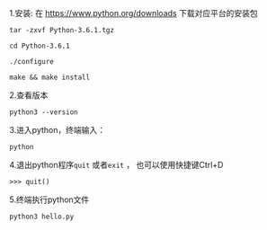 1.安装: 在 https://www.python.org/downloads 下载对应平台的安装包
```
tar -zxvf Python-3.6.1.tgz

cd Python-3.6.1

./configure

make && make install
```

2.查看版本
```
python3 --version
```

3.进入python，终端输入：
```
python
```

4.退出python程序<code>quit</code> 或者<code>exit</code> ， 也可以使用快捷键Ctrl+D
```
>>> quit()
```

5.终端执行python文件
```
python3 hello.py
```
